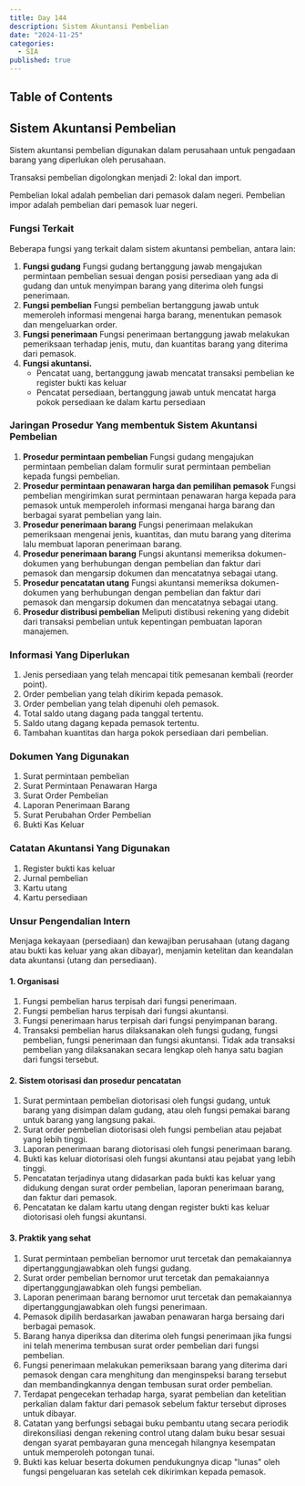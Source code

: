 ```yaml
---
title: Day 144
description: Sistem Akuntansi Pembelian
date: "2024-11-25"
categories:
  - SIA
published: true
---
```


## Table of Contents

## Sistem Akuntansi Pembelian

Sistem akuntansi pembelian digunakan dalam perusahaan untuk pengadaan barang yang diperlukan oleh perusahaan.

Transaksi pembelian digolongkan menjadi 2: lokal dan import.

Pembelian lokal adalah pembelian dari pemasok dalam negeri.
Pembelian impor adalah pembelian dari pemasok luar negeri.

### Fungsi Terkait

Beberapa fungsi yang terkait dalam sistem akuntansi pembelian, antara lain:

1. **Fungsi gudang**
   Fungsi gudang bertanggung jawab mengajukan permintaan pembelian sesuai dengan posisi persediaan yang ada di gudang dan untuk menyimpan barang yang diterima oleh fungsi penerimaan.
2. **Fungsi pembelian**
   Fungsi pembelian bertanggung jawab untuk memeroleh informasi mengenai harga barang, menentukan pemasok dan mengeluarkan order.
3. **Fungsi penerimaan**
   Fungsi penerimaan bertanggung jawab melakukan pemeriksaan terhadap jenis, mutu, dan kuantitas barang yang diterima dari pemasok.
4. **Fungsi akuntansi.**
   - Pencatat uang, bertanggung jawab mencatat transaksi pembelian ke register bukti kas keluar
   - Pencatat persediaan, bertanggung jawab untuk mencatat harga pokok persediaan ke dalam kartu persediaan

### Jaringan Prosedur Yang membentuk Sistem Akuntansi Pembelian

1. **Prosedur permintaan pembelian**
   Fungsi gudang mengajukan permintaan pembelian dalam formulir surat permintaan pembelian kepada fungsi pembelian.
2. **Prosedur permintaan penawaran harga dan pemilihan pemasok**
   Fungsi pembelian mengirimkan surat permintaan penawaran harga kepada para pemasok untuk memperoleh informasi menganai harga barang dan berbagai syarat pembelian yang lain.
3. **Prosedur penerimaan barang**
   Fungsi penerimaan melakukan pemeriksaan mengenai jenis, kuantitas, dan mutu barang yang diterima lalu membuat laporan penerimaan barang.
4. **Prosedur penerimaan barang**
   Fungsi akuntansi memeriksa dokumen-dokumen yang berhubungan dengan pembelian dan faktur dari pemasok dan mengarsip dokumen dan mencatatnya sebagai utang.
5. **Prosedur pencatatan utang**
   Fungsi akuntansi memeriksa dokumen-dokumen yang berhubungan dengan pembelian dan faktur dari pemasok dan mengarsip dokumen dan mencatatnya sebagai utang.
6. **Prosedur distribusi pembelian**
   Meliputi distibusi rekening yang didebit dari transaksi pembelian untuk kepentingan pembuatan laporan manajemen.

### Informasi Yang Diperlukan

1. Jenis persediaan yang telah mencapai titik pemesanan kembali (reorder point).
2. Order pembelian yang telah dikirim kepada pemasok.
3. Order pembelian yang telah dipenuhi oleh pemasok.
4. Total saldo utang dagang pada tanggal tertentu.
5. Saldo utang dagang kepada pemasok tertentu.
6. Tambahan kuantitas dan harga pokok persediaan dari pembelian.

### Dokumen Yang Digunakan

1. Surat permintaan pembelian
2. Surat Permintaan Penawaran Harga
3. Surat Order Pembelian
4. Laporan Penerimaan Barang
5. Surat Perubahan Order Pembelian
6. Bukti Kas Keluar

### Catatan Akuntansi Yang Digunakan

1. Register bukti kas keluar
2. Jurnal pembelian
3. Kartu utang
4. Kartu persediaan

### Unsur Pengendalian Intern

Menjaga kekayaan (persediaan) dan kewajiban perusahaan (utang dagang atau bukti kas keluar yang akan dibayar), menjamin ketelitan dan keandalan data akuntansi (utang dan persediaan).

#### 1. Organisasi

1.  Fungsi pembelian harus terpisah dari fungsi penerimaan.
2.  Fungsi pembelian harus terpisah dari fungsi akuntansi.
3.  Fungsi penerimaan harus terpisah dari fungsi penyimpanan barang.
4.  Transaksi pembelian harus dilaksanakan oleh fungsi gudang, fungsi pembelian, fungsi penerimaan dan fungsi akuntansi.
    Tidak ada transaksi pembelian yang dilaksanakan secara lengkap oleh hanya satu bagian dari fungsi tersebut.

#### 2. Sistem otorisasi dan prosedur pencatatan

1. Surat permintaan pembelian diotorisasi oleh fungsi gudang, untuk barang yang disimpan dalam gudang, atau oleh fungsi pemakai barang untuk barang yang langsung pakai.
2. Surat order pembelian diotorisasi oleh fungsi pembelian atau pejabat yang lebih tinggi.
3. Laporan penerimaan barang diotorisasi oleh fungsi penerimaan barang.
4. Bukti kas keluar diotorisasi oleh fungsi akuntansi atau pejabat yang lebih tinggi.
5. Pencatatan terjadinya utang didasarkan pada bukti kas keluar yang didukung dengan surat order pembelian, laporan penerimaan barang, dan faktur dari pemasok.
6. Pencatatan ke dalam kartu utang dengan register bukti kas keluar diotorisasi oleh fungsi akuntansi.

#### 3. Praktik yang sehat

1. Surat permintaan pembelian bernomor urut tercetak dan pemakaiannya dipertanggungjawabkan oleh fungsi gudang.
2. Surat order pembelian bernomor urut tercetak dan pemakaiannya dipertanggungjawabkan oleh fungsi pembelian.
3. Laporan penerimaan barang bernomor urut tercetak dan pemakaiannya dipertanggungjawabkan oleh fungsi penerimaan.
4. Pemasok dipilih berdasarkan jawaban penawaran harga bersaing dari berbagai pemasok.
5. Barang hanya diperiksa dan diterima oleh fungsi penerimaan jika fungsi ini telah menerima tembusan surat order pembelian dari fungsi pembelian.
6. Fungsi penerimaan melakukan pemeriksaan barang yang diterima dari pemasok dengan cara menghitung dan menginspeksi barang tersebut dan membandingkannya dengan tembusan surat order pembelian.
7. Terdapat pengecekan terhadap harga, syarat pembelian dan ketelitian perkalian dalam faktur dari pemasok sebelum faktur tersebut diproses untuk dibayar.
8. Catatan yang berfungsi sebagai buku pembantu utang secara periodik direkonsiliasi dengan rekening control utang dalam buku besar sesuai dengan syarat pembayaran guna mencegah hilangnya kesempatan untuk memperoleh potongan tunai.
9. Bukti kas keluar beserta dokumen pendukungnya dicap "lunas" oleh fungsi pengeluaran kas setelah cek dikirimkan kepada pemasok.
